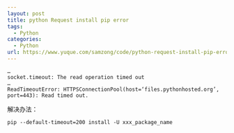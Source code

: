 ```yaml
---
layout: post
title: python Request install pip error
tags:
  - Python
categories:
  - Python
url: https://www.yuque.com/samzong/code/python-request-install-pip-error
---
```


```log
…
socket.timeout: The read operation timed out
…
ReadTimeoutError: HTTPSConnectionPool(host=‘files.pythonhosted.org’, port=443): Read timed out.
```

解决办法：

`pip --default-timeout=200 install -U xxx_package_name`
